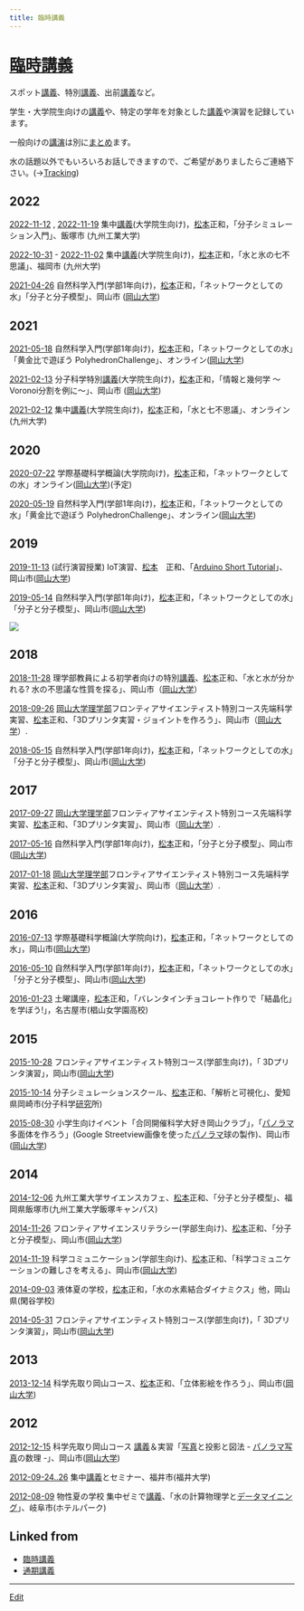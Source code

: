 ```yaml
---
title: 臨時講義
---
```

# [臨時講義](/臨時講義)

スポット[講義](/講義)、特別[講義](/講義)、出前[講義](/講義)など。

学生・大学院生向けの[講義](/講義)や、特定の学年を対象とした[講義](/講義)や演習を記録しています。

一般向けの[講演](/講演)は別に[まとめ](/まとめ)ます。

水の話題以外でもいろいろお話しできますので、ご希望がありましたらご連絡下さい。(→[Tracking](/Tracking))


## 2022

[2022-11-12](/2022-11-12) , [2022-11-19](/2022-11-19) 集中[講義](/講義)(大学院生向け)，[松本](/松本)正和，「分子シミュレーション入門」、飯塚市 (九州工業大学)

[2022-10-31](/2022-10-31) - [2022-11-02](/2022-11-02) 集中[講義](/講義)(大学院生向け)，[松本](/松本)正和，「水と氷の七不思議」、福岡市 (九州大学)

[2021-04-26](/2021-04-26) 自然科学入門(学部1年向け)，[松本](/松本)正和，「ネットワークとしての水」「分子と分子模型」、岡山市 ([岡山大学](/岡山大学))

## 2021

[2021-05-18](/2021-05-18) 自然科学入門(学部1年向け)，[松本](/松本)正和，「ネットワークとしての水」「黄金比で遊ぼう PolyhedronChallenge」、オンライン([岡山大学](/岡山大学))

[2021-02-13](/2021-02-13) 分子科学特別[講義](/講義)(大学院生向け)，[松本](/松本)正和，「情報と幾何学 〜Voronoi分割を例に〜」、岡山市 ([岡山大学](/岡山大学))

[2021-02-12](/2021-02-12) 集中[講義](/講義)(大学院生向け)，[松本](/松本)正和，「水と七不思議」、オンライン (九州大学)

## 2020

[2020-07-22](/2020-07-22) 学際基礎科学概論(大学院向け)，[松本](/松本)正和，「ネットワークとしての水」オンライン([岡山大学](/岡山大学))(予定)

[2020-05-19](/2020-05-19) 自然科学入門(学部1年向け)，[松本](/松本)正和，「ネットワークとしての水」「黄金比で遊ぼう PolyhedronChallenge」、オンライン([岡山大学](/岡山大学))

## 2019

[2019-11-13](/2019-11-13) (試行演習授業) IoT演習、[松本](/松本)　正和、「[Arduino Short Tutorial](https://github.com/vitroid/ArduinoTutorials)」、岡山市([岡山大学](/岡山大学))

[2019-05-14](/2019-05-14) 自然科学入門(学部1年向け)，[松本](/松本)正和，「ネットワークとしての水」「分子と分子模型」、岡山市([岡山大学](/岡山大学))

![](https://i.gyazo.com/7e3296f6ffeda1ab930217ffbdb3234e.jpg)

## 2018

[2018-11-28](/2018-11-28) 理学部教員による初学者向けの特別[講義](/講義)、[松本](/松本)正和、「水と水が分かれる? 水の不思議な性質を探る」、岡山市（[岡山大学](/岡山大学)）

[2018-09-26](/2018-09-26) [岡山大学理学部](/岡山大学理学部)フロンティアサイエンティスト特別コース先端科学実習、[松本](/松本)正和、「3Dプリンタ実習・ジョイントを作ろう」、岡山市（[岡山大学](/岡山大学)）.

[2018-05-15](/2018-05-15) 自然科学入門(学部1年向け)，[松本](/松本)正和，「ネットワークとしての水」「分子と分子模型」、岡山市([岡山大学](/岡山大学))

## 2017

[2017-09-27](/2017-09-27) [岡山大学理学部](/岡山大学理学部)フロンティアサイエンティスト特別コース先端科学実習、[松本](/松本)正和、「3Dプリンタ実習」、岡山市（[岡山大学](/岡山大学)）.

[2017-05-16](/2017-05-16) 自然科学入門(学部1年向け)，[松本](/松本)正和，「分子と分子模型」、岡山市([岡山大学](/岡山大学))

[2017-01-18](/2017-01-18) [岡山大学理学部](/岡山大学理学部)フロンティアサイエンティスト特別コース先端科学実習、[松本](/松本)正和、「3Dプリンタ実習」、岡山市（[岡山大学](/岡山大学)）.

## 2016

[2016-07-13](/2016-07-13) 学際基礎科学概論(大学院向け)，[松本](/松本)正和，「ネットワークとしての水」，岡山市([岡山大学](/岡山大学))

[2016-05-10](/2016-05-10) 自然科学入門(学部1年向け)，[松本](/松本)正和，「ネットワークとしての水」「分子と分子模型」、岡山市([岡山大学](/岡山大学))

[2016-01-23](/2016-01-23) 土曜講座，[松本](/松本)正和，「バレンタインチョコレート作りで「結晶化」を学ぼう!」，名古屋市(椙山女学園高校)

## 2015

[2015-10-28](/2015-10-28) フロンティアサイエンティスト特別コース(学部生向け)，「 3Dプリンタ演習」，岡山市([岡山大学](/岡山大学))

[2015-10-14](/2015-10-14) 分子シミュレーションスクール、[松本](/松本)正和、「解析と可視化」、愛知県岡崎市(分子科学[研究](/研究)所)

[2015-08-30](/2015-08-30) 小学生向けイベント「合同開催科学大好き岡山クラブ」，「[パノラマ](/パノラマ)多面体を作ろう」(Google Streetview画像を使った[パノラマ](/パノラマ)球の製作)、岡山市([岡山大学](/岡山大学))

## 2014

[2014-12-06](/2014-12-06) 九州工業大学サイエンスカフェ、[松本](/松本)正和、「分子と分子模型」、福岡県飯塚市(九州工業大学飯塚キャンパス)

[2014-11-26](/2014-11-26) フロンティアサイエンスリテラシー(学部生向け)、[松本](/松本)正和、「分子と分子模型」、岡山市([岡山大学](/岡山大学))

[2014-11-19](/2014-11-19) 科学コミュニケーション(学部生向け)、[松本](/松本)正和、「科学コミュニケーションの難しさを考える」、岡山市([岡山大学](/岡山大学))

[2014-09-03](/2014-09-03) 液体夏の学校，[松本](/松本)正和，「水の水素結合ダイナミクス」他，岡山県(閑谷学校)

[2014-05-31](/2014-05-31) フロンティアサイエンティスト特別コース(学部生向け)，「 3Dプリンタ演習」，岡山市([岡山大学](/岡山大学))

## 2013

[2013-12-14](/2013-12-14) 科学先取り岡山コース、[松本](/松本)正和、「立体影絵を作ろう」、岡山市([岡山大学](/岡山大学))

## 2012

[2012-12-15](/2012-12-15) 科学先取り岡山コース [講義](/講義)＆実習「[写真](/写真)と投影と図法 - [パノラマ](/パノラマ)[写真](/写真)の数理 -」、岡山市([岡山大学](/岡山大学))

[2012-09-24..26](/2012-09-24..26) 集中[講義](/講義)とセミナー、福井市(福井大学)

[2012-08-09](/2012-08-09) 物性夏の学校 集中ゼミで[講義](/講義)、「水の計算物理学と[データマイニング](/データマイニング)」、岐阜市(ホテルパーク)


## Linked from

* [臨時講義](/臨時講義)
* [通期講義](/通期講義)


----

[Edit](https://github.com/vitroid/vitroid.github.io/edit/master/MD/臨時講義.md)

